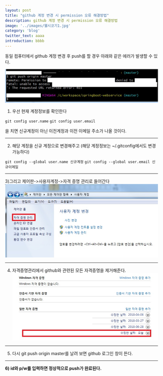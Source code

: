 ```yaml
---
layout: post
title: "github 계정 변경 시 permission 오류 해결방법"
description: github 계정 변경 시 permission 오류 해결방법
image: '../images/웰시코기1.jpg'
category: 'blog'
twitter_text: aaaa
introduction: bbbb
---
```


동일 컴퓨터에서 github 계정 변경 후 push를 할 경우 아래와 같은 에러가 발생할 수 있다.


![첫번째이미지](../images/git_error_20181026_1.jpg)



1) 우선 현재 계정정보를 확인한다

`git config user.name`
`git config user.email`


을 치면 신규계정이 아닌 이전계정과 이전 이메일 주소가 나올 것이다.


_ _ _



2) 해당 계정을 신규 계정으로 변경해주고
(해당 계정정보는 ~/.gitconfig에서도 변경 가능하다)


`git config --global user.name 신규계정`
`git config --global user.email 신규이메일`



_ _ _




3)그리고 제어판->사용자계정->자격 증명 관리로 들어간다
![두번째이미지](../images/git_error_20181026_2.jpg)




_ _ _




4) 자격증명관리에서 github와 관련된 모든 자격증명을 제거해준다.
![세번째이미지](../images/git_error_20181026_3.jpg)



_ _ _




5) 다시 git push origin master를 날려 보면 github 로그인 창이 뜬다.



_ _ _




**6) id와 p/w를 입력하면 정상적으로 push가 완료된다.**




